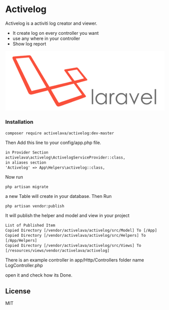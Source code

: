 # Activelog

Activelog is a activiti log creator and viewer.

  - It create log on every controller you want
  - use any where in your controller
  - Show log report
  
  ![alt text](laravel.png)

### Installation

```composer require activelava/activelog:dev-master```

Then
Add this line to your config/app.php file. 
``` 
in Provider Section
activelava\activelog\ActivelogServiceProvider::class,
in aliases section
'Activelog' => App\Helpers\activelog::class, 
```

Now run
```
php artisan migrate
```
a new Table will create in your database.
Then Run
```
php artisan vendor:publish
```

It will publish the helper and model and view in your project

``` 
List of Published Item
Copied Directory [/vendor/activelava/activelog/src/Model] To [/App]
Copied Directory [/vendor/activelava/activelog/src/Helpers] To [/App/Helpers]
Copied Directory [/vendor/activelava/activelog/src/Views] To [/resources/views/vendor/activelava/activelog]
```

There is an example controller in app/Http/Controllers folder name LogController.php

open it and check how its Done.

License
----
MIT